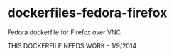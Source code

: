 dockerfiles-fedora-firefox
==========================

Fedora dockerfile for Firefox over VNC

THIS DOCKERFILE NEEDS WORK - 1/9/2014
